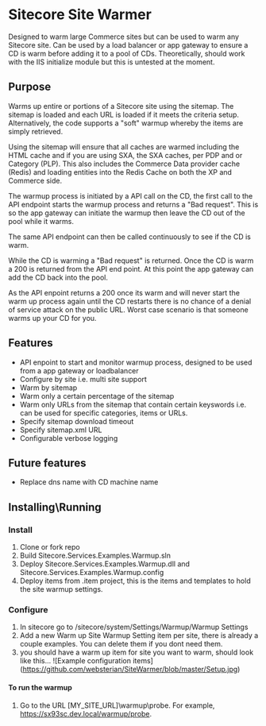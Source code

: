 # Sitecore Site Warmer
Designed to warm large Commerce sites but can be used to warm any Sitecore site. Can be used by a load balancer or app gateway to ensure a CD is warm before adding it to a pool of CDs. Theoretically, should work with the IIS initialize module but this is untested at the moment.
## Purpose
Warms up entire or portions of a Sitecore site using the sitemap. The sitemap is loaded and each URL is loaded if it meets the criteria setup. Alternatively, the code supports a "soft" warmup whereby the items are simply retrieved. 

Using the sitemap will ensure that all caches are warmed including the HTML cache and if you are using SXA, the SXA caches, per PDP and or Category (PLP). This also includes the Commerce Data provider cache (Redis) and loading entities into the Redis Cache on both the XP and Commerce side.

The warmup process is initiated by a API call on the CD, the first call to the API endpoint starts the warmup process and returns a "Bad request". This is so the app gateway can initiate the warmup then leave the CD out of the pool while it warms. 

The same API endpoint can then be called continuously to see if the CD is warm. 

While the CD is warming a "Bad request" is returned. Once the CD is warm a 200 is returned from the API end point. At this point the app gateway can add the CD back into the pool.

As the API enpoint returns a 200 once its warm and will never start the warm up process again until the CD restarts there is no chance of a denial of service attack on the public URL. Worst case scenario is that someone warms up your CD for you.

## Features

- API enpoint to start and monitor warmup process, designed to be used from a app gateway or loadbalancer
- Configure by site i.e. multi site support
- Warm by sitemap
- Warm only a certain percentage of the sitemap
- Warm only URLs from the sitemap that contain certain keyswords i.e. can be used for specific categories, items or URLs.
- Specify sitemap download timeout
- Specify sitemap.xml URL
- Configurable verbose logging

## Future features

- Replace dns name with CD machine name

## Installing\Running

### Install

1. Clone or fork repo
2. Build Sitecore.Services.Examples.Warmup.sln
3. Deploy Sitecore.Services.Examples.Warmup.dll and Sitecore.Services.Examples.Warmup.config
4. Deploy items from .item project, this is the items and templates to hold the site warmup settings.

### Configure

1. In sitecore go to /sitecore/system/Settings/Warmup/Warmup Settings
2. Add a new Warm up Site Warmup Setting item per site, there is already a couple examples. You can delete them if you dont need them.
3. you should have a warm up item for site you want to warm, should look like this...
![Example configuration items]
(https://github.com/websterian/SiteWarmer/blob/master/Setup.jpg)

#### To run the warmup

1. Go to the URL [MY_SITE_URL]\warmup\probe. For example, https://sx93sc.dev.local/warmup/probe.
